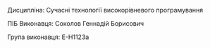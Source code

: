 Дисципліна: Сучасні технології високорівневого програмування

ПІБ Виконавця: Соколов Геннадій Борисович

Група виконавця: Е-Н1123а
